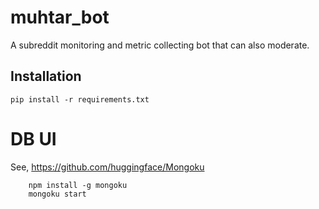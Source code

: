 # muhtar_bot
A subreddit monitoring and metric collecting bot that can also moderate.

## Installation

```
pip install -r requirements.txt
```

# DB UI

See, https://github.com/huggingface/Mongoku

```
    npm install -g mongoku
    mongoku start
```
